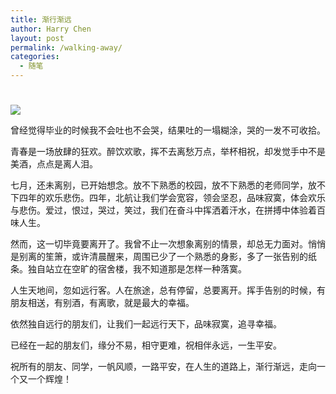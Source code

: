 ```yaml
---
title: 渐行渐远
author: Harry Chen
layout: post
permalink: /walking-away/
categories:
  - 随笔
---
```

# 

![][1]

曾经觉得毕业的时候我不会吐也不会哭，结果吐的一塌糊涂，哭的一发不可收拾。

青春是一场放肆的狂欢。醉饮欢歌，挥不去离愁万点，举杯相祝，却发觉手中不是美酒，点点是离人泪。

七月，还未离别，已开始想念。放不下熟悉的校园，放不下熟悉的老师同学，放不下四年的欢乐悲伤。四年，北航让我们学会宽容，领会坚忍，品味寂寞，体会欢乐与悲伤。爱过，恨过，哭过，笑过，我们在奋斗中挥洒着汗水，在拼搏中体验着百味人生。

然而，这一切毕竟要离开了。我曾不止一次想象离别的情景，却总无力面对。悄悄是别离的笙箫，或许清晨醒来，周围已少了一个熟悉的身影，多了一张告别的纸条。独自站立在空旷的宿舍楼，我不知道那是怎样一种落寞。

人生天地间，忽如远行客。人在旅途，总有停留，总要离开。挥手告别的时候，有朋友相送，有别酒，有离歌，就是最大的幸福。

依然独自远行的朋友们，让我们一起远行天下，品味寂寞，追寻幸福。

已经在一起的朋友们，缘分不易，相守更难，祝相伴永远，一生平安。

祝所有的朋友、同学，一帆风顺，一路平安，在人生的道路上，渐行渐远，走向一个又一个辉煌！

   [1]: http://fmn.xnimg.cn/fmn041/20100628/0635/b_large_rAkA_639900000e452d10.jpg
